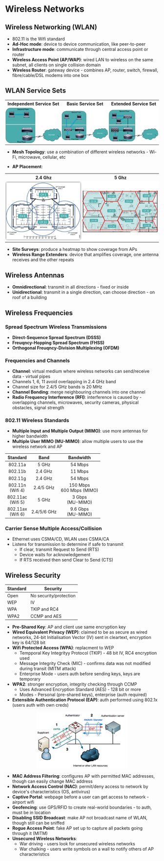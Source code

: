 # Wireless Networks

## Wireless Networking (WLAN)
* 802.11 is the Wifi standard
* **Ad-Hoc mode**: device to device communication, like peer-to-peer
* **Infrastructure mode**: communicate through central access point or router
* **Wireless Access Point (AP/WAP)**: wired LAN to wireless on the same subnet, all clients on single collision domain
* **Wireless Router**: gateway device - combines AP, router, switch, firewall, fibre/cable/DSL modems into one box

## WLAN Service Sets
<table>
    <tr>
        <th>Independent Service Set</th>
        <th>Basic Service Set</th>
        <th>Extended Service Set</th>
    </tr>
    <tr style="background-color: #fff">
        <td style="padding: 0"><img src="images/ibss.png" alt="Independent Basic Service Set"></td>
        <td style="padding: 0"><img src="images/bss.png" alt="Basic Service Set"></td>
        <td style="padding: 0"><img src="images/ess.png" alt="Extended Service Set"></td>
    </tr>
</table>

* **Mesh Topology**: use a combination of different wireless networks - Wi-Fi, microwave, cellular, etc

* **AP Placement**:
<table>
    <tr>
        <th style="text-align: center">2.4 Ghz</th>
        <th style="text-align: center">5 Ghz</th>
    </tr>
    <tr style="background-color: #fff">
        <td style="padding: 0;width: 50%"><img src="images/2-4g.png" alt="Independent Basic Service Set"></td>
        <td style="padding: 0;width: 50%"><img src="images/5g.png" alt="Basic Service Set"></td>
    </tr>
</table>

* **Site Surveys**: produce a heatmap to show coverage from APs
* **Wireless Range Extenders**: device that amplifies coverage, one antenna receives and the other repeats

## Wireless Antennas
* **Omnidirectional**: transmit in all directions - fixed or inside
* **Unidirectional**: transmit in a single direction, can choose direction - on roof of a building

## Wireless Frequencies

### Spread Spectrum Wireless Transmissions
* **Direct-Sequence Spread Spectrum (DSSS)**
* **Freuqncy-Hopping Spread Spectrum (FHSS)**
* **Orthogonal Freuqncy-Division Multiplexing (OFDM)**

### Frequencies and Channels
* **Channel**: virtual medium where wireless networks can send/receive data - virtual pipes
* Channels 1, 6, 11 avoid overlapping in 2.4 GHz band
* Channel size for 2.4/5 GHz bands is 20 MHz
* **Channel Bonding**: merge neighbouring channels into one channel
* **Radio Frequency Interference (RFI)**: interference is caused by - overlapping channels, microwaves, security cameras, physical obstacles, signal strength

### 802.11 Wireless Standards
* **Multiple Input and Multiple Output (MIMO)**: use more antennas for higher bandwidth
* **Multiple User MIMO (MU-MIMO)**: allow multiple users to use the wireless network and AP

| Standard | Band | Bandwidth |
| :-: | :-: | :-: |
| 802.11a | 5 GHz | 54 Mbps |
| 802.11b | 2.4 GHz | 11 Mbps |
| 802.11g | 2.4 GHz | 54 Mbps |
| 802.11n<br>(Wifi 4) | 2.4/5 GHz | 150 Mbps<br>600 Mbps (MIMO) |
| 802.11ac<br>(Wifi 5)| 5 GHz | 3 Gbps<br>(MU-MIMO)|
| 802.11ax<br>(Wifi 6) | 2.4/5/6 GHz | 9.6 Gbps<br>(MU-MIMO) |

### Carrier Sense Multiple Access/Collision
* Ethernet uses CSMA/CD, WLAN uses CSMA/CA
* Listens for transmission to determine if safe to transmit
    * If clear, transmit Request to Send (RTS)
    * Device waits for acknowledgement
    * If RTS received then send Clear to Send (CTS)

## Wireless Security

| Standard | Security |
| --- | --- |
| Open | No security/protection |
| WEP | IV |
| WPA | TKIP and RC4 |
| WPA2 | CCMP and AES |

* **Pre-Shared Key**: AP and client use same encryption key
* **Wired Equivalent Privacy (WEP)**: claimed to be as secure as wired networks, 24-bit Initialisation Vector (IV) sent in cleartext, encryption key is 64/128 bit
* **Wifi Protected Access (WPA)**: replacment to WEP
    * Tempporal Key Integrityy Protocol (TKIP) - 48 bit IV, RC4 encryption used
    * Message Integrity Check (MIC) - confirms data was not modified during transit (MITM attack)
    * Enterprise Mode - users auth before sending keys, keys are temporary
* **WPA2**: stronger encryption, integrity checking through CCMP
    * Uses Advanced Encryption Standard (AES) - 128 bit or more
    * Modes - Personal (pre-shared keys), enterprise (auth required)
* **Extensible Authentication Protocol (EAP)**: auth performed using 802.1x (users auth with own creds)
<p align="center">
    <img src="images/eap.png" width="300px" alt="Extensible Authentication Protocol (EAP)">
</p>

* **MAC Address Filtering**: configures AP with permitted MAC addresses, though can easily change MAC address
* **Network Access Control (NAC)**: permit/deny access to network by device's characteristics (OS, antivirus)
* **Captive Portal**: webpage before a user can get access to network - airport wifi
* **Geofencing**: use GPS/RFID to create real-world boundaries - to auth, must be in location
* **Disabling SSID Broadcast**: make AP not broadcast name of WLAN, though still can be sniffed
* **Rogue Access Point**: fake AP set up to capture all packets going through it (MITM)
* **Unsecured Wireless Networks**:
    * War driving - users look for unsecured wireless networks
    * War chalking - users write symbols on a wall to notify others of AP characteristics